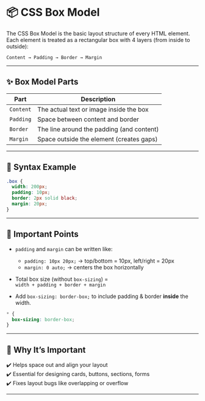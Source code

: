 # 📦 CSS Box Model

The CSS Box Model is the basic layout structure of every HTML element.  
Each element is treated as a rectangular box with 4 layers (from inside to outside):

```
Content → Padding → Border → Margin
```

---

## ✨ Box Model Parts

| Part     | Description                                 |
|----------|---------------------------------------------|
| `Content` | The actual text or image inside the box     |
| `Padding` | Space between content and border            |
| `Border`  | The line around the padding (and content)   |
| `Margin`  | Space outside the element (creates gaps)    |

---

## 📌 Syntax Example

```css
.box {
  width: 200px;
  padding: 10px;
  border: 2px solid black;
  margin: 20px;
}
```

---

## 🧠 Important Points

- `padding` and `margin` can be written like:
  - `padding: 10px 20px;` → top/bottom = 10px, left/right = 20px
  - `margin: 0 auto;` → centers the box horizontally

- Total box size (without `box-sizing`) =  
  `width + padding + border + margin`

- Add `box-sizing: border-box;` to include padding & border **inside** the width.

```css
* {
  box-sizing: border-box;
}
```

---

## 🎯 Why It’s Important

✔️ Helps space out and align your layout  
✔️ Essential for designing cards, buttons, sections, forms  
✔️ Fixes layout bugs like overlapping or overflow

---

